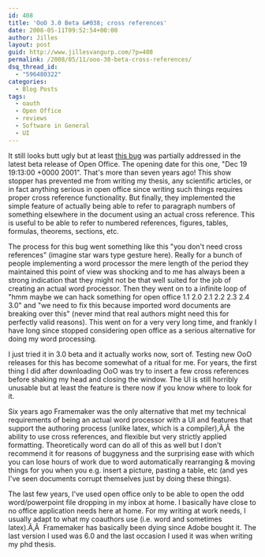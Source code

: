 ```yaml
---
id: 408
title: 'OoO 3.0 Beta &#038; cross references'
date: 2008-05-11T09:52:54+00:00
author: Jilles
layout: post
guid: http://www.jillesvangurp.com/?p=408
permalink: /2008/05/11/ooo-30-beta-cross-references/
dsq_thread_id:
  - "596480322"
categories:
  - Blog Posts
tags:
  - oauth
  - Open Office
  - reviews
  - Software in General
  - UI
---
```

It still looks butt ugly but at least [this bug](http://www.openoffice.org/issues/show_bug.cgi?id=2593) was partially addressed in the latest beta release of Open Office. The opening date for this one, "Dec 19 19:13:00 +0000 2001". That's more than seven years ago! This show stopper has prevented me from writing my thesis, any scientific articles, or in fact anything serious in open office since writing such things requires proper cross reference functionality. But finally, they implemented the simple feature of actually being able to refer to paragraph numbers of something elsewhere in the document using an actual cross reference. This is useful to be able to refer to numbered references, figures, tables, formulas, theorems, sections, etc.

The process for this bug went something like this "you don't need cross references" (imagine star wars type gesture here). Really for a bunch of people implementing a word processor the mere length of the period they maintained this point of view was shocking and to me has always been a strong indication that they might not be that well suited for the job of creating an actual word processor. Then they went on to a infinite loop of "hmm maybe we can hack something for open office 1.1 2.0 2.1 2.2 2.3 2.4 3.0" and "we need to fix this because imported word documents are breaking over this" (never mind that real authors might need this for perfectly valid reasons). This went on for a very very long time, and frankly I have long since stopped considering open office as a serious alternative for doing my word processing.

I just tried it in 3.0 beta and it actually works now, sort of. Testing new OoO releases for this has become somewhat of a ritual for me. For years, the first thing I did after downloading OoO was try to insert a few cross references before shaking my head and closing the window. The UI is still horribly unusable but at least the feature is there now if you know where to look for it.

Six years ago Framemaker was the only alternative that met my technical requirements of being an actual word processor with a UI and features that support the authoring process (unlike latex, which is a compiler),Ã‚Â  the ability to use cross references, and flexible but very strictly applied formatting. Theoretically word can do all of this as well but I don't recommend it for reasons of buggyness and the surprising ease with which you can lose hours of work due to word automatically rearranging &amp; moving things for you when you e.g. insert a picture, pasting a table, etc (and yes I've seen documents corrupt themselves just by doing these things).

The last few years, I've used open office only to be able to open the odd word/powerpoint file dropping in my inbox at home. I basically have close to no office application needs here at home. For my writing at work needs, I usually adapt to what my coauthors use (i.e. word and sometimes latex).Ã‚Â  Framemaker has basically been dying since Adobe bought it. The last version I used was 6.0 and the last occasion I used it was when writing my phd thesis.